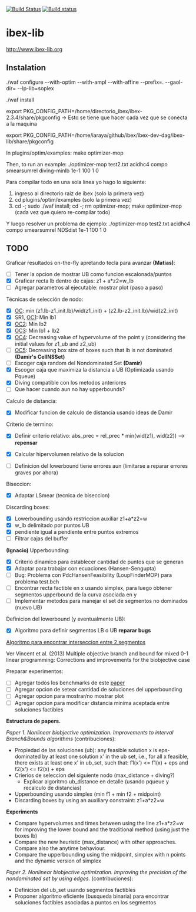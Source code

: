 [![Build Status](https://travis-ci.org/ibex-team/ibex-lib.svg?branch=master)](https://travis-ci.org/ibex-team/ibex-lib)
[![Build status](https://ci.appveyor.com/api/projects/status/9w1wxhvymsohs4gr/branch/master?svg=true)](https://ci.appveyor.com/project/Jordan08/ibex-lib-q0c47/branch/master)

ibex-lib
========

http://www.ibex-lib.org

Instalation
-----------

./waf configure --with-optim  --with-ampl --with-affine --prefix=. --gaol-dir= --lp-lib=soplex

./waf install

export PKG_CONFIG_PATH=/home/directorio_ibex/ibex-2.3.4/share/pkgconfig   -> Esto se tiene que hacer cada vez que se conecta a la maquina

export PKG_CONFIG_PATH=/home/iaraya/github/ibex/ibex-dev-dag/ibex-lib/share/pkgconfig


In plugins/optim/examples:
make optimizer-mop

Then, to run an example:
./optimizer-mop test2.txt acidhc4 compo smearsumrel diving-minlb 1e-1 100 1 0

Para compilar todo en una sola linea yo hago lo siguiente:
1. ingreso al directorio raiz de ibex (solo la primera vez)
2. cd plugins/optim/examples (solo la primera vez)
3. cd -; sudo ./waf install; cd -; rm optimizer-mop; make optimizer-mop (cada vez que quiero re-compilar todo)

Y luego resolver un problema de ejemplo:
./optimizer-mop test2.txt acidhc4 compo smearsumrel NDSdist 1e-1 100 1 0


TODO
----

Graficar resultados on-the-fly apretando tecla para avanzar **(Matias)**:
  - [ ] Tener la opcion de mostrar UB como funcion escalonada/puntos
  - [x] Graficar recta lb dentro de cajas: z1 + a*z2=w_lb
  - [ ] Agregar parametros al ejecutable: mostrar plot (paso a paso)

Técnicas de selección de nodo:
  - [x] [OC](http://ben-martin.fr/files/publications/2016/EJOR_2016.pdf): min (z1.lb-z1_init.lb)/wid(z1_init) +  (z2.lb-z2_init.lb)/wid(z2_init)
  - [x] SR1, [OC1](https://tel.archives-ouvertes.fr/tel-01146856/document): Min lb1
  - [x] [OC2](https://tel.archives-ouvertes.fr/tel-01146856/document): Min lb2
  - [x] [OC3](https://tel.archives-ouvertes.fr/tel-01146856/document): Min lb1 + lb2
  - [x] [OC4](https://tel.archives-ouvertes.fr/tel-01146856/document): Decreasing value of
  hypervolume of the point y (considering the initial values for z1_ub and z2_ub)
  - [ ] [OC5](https://tel.archives-ouvertes.fr/tel-01146856/document): Decreasing box size
  of boxes such that lb is not dominated **(Damir's CellNSSet)**
  - [ ] Escoger caja random del Nondominated Set **(Damir)**
  - [x] Escoger caja que maximiza la distancia a UB (Optimizada usando Pqueue)
  - [x] Diving compatible con los metodos anteriores
  - [ ] Que hacer cuando aun no hay upperbounds?

Calculo de distancia:
  - [x] Modificar funcion de calculo de distancia usando ideas de Damir

Criterio de termino:
  - [x] Definir criterio relativo: abs_prec = rel_prec * min(wid(z1), wid(z2)) --> **repensar**
  - [x] Calcular hipervolumen relativo de la solucion
  - [ ] Definicion del lowerbound tiene errores aun (limitarse a reparar errores graves por ahora)


Biseccion:
  - [x] Adaptar LSmear (tecnica de biseccion)

Discarding boxes:
  - [x] Lowerbounding usando restriccion auxiliar z1+a*z2=w
  - [x] w_lb delimitado por puntos UB
  - [x] pendiente igual a pendiente entre puntos extremos
  - [ ] Filtrar cajas del buffer

**(Ignacio)** Upperbounding:
  - [x] Criterio dinamico para establecer cantidad de puntos que se generan
  - [x] Adaptar para trabajar con ecuaciones (Hansen-Sengupta)
  - [ ] Bug: Problema con PdcHansenFeasibility (LoupFinderMOP) para problema test.bch
  - [ ] Encontrar recta factible en x usando simplex,
  para luego obtener segmentos upperbound de la curva asociada en y
  - [ ] Implementar metodos para manejar el set de segmentos no dominados (nuevo UB)

Definicion del lowerbound (y eventualmente UB):
  - [x] Algoritmo para definir segmentos LB o UB **reparar bugs**

[Algoritmo para encontrar interseccion entre 2 segmentos](https://stackoverflow.com/questions/563198/how-do-you-detect-where-two-line-segments-intersect)

Ver Vincent et al. (2013) Multiple objective branch and bound for mixed 0-1 linear programming:
Corrections and improvements for the biobjective case

Preparar experimentos:
  - [ ] Agregar todos los benchmarks de este [paper](http://ben-martin.fr/files/publications/2016/EJOR_2016.pdf)
  - [ ] Agregar opcion de setear cantidad de soluciones del upperbounding
  - [ ] Agregar opcion para mostrar/no mostrar plot
  - [ ] Agregar opcion para modificar distancia minima aceptada entre soluciones factibles

**Estructura de papers.**

*Paper 1. Nonlinear biobjective optimization. Improvements to interval Branch&Bounds algorithms*  (contribuciones):
  - Propiedad de las soluciones (ub):
  any feasible solution x is eps-dominated by at least one solution x' in the ub set, i.e.,
  for all x feasible, there exists at least one x' in ub_set, such that: f1(x') <= f1(x) + eps  and f2(x') <= f2(x) + eps
  - Crierios de seleccion del siguiente nodo (max_distance + diving?)
    - Explicar algoritmo ub_distance en detalle (usando pqueue y recalculo de distancias)
  - Upperbounding usando simplex (min f1 + min f2 + midpoint)
  - Discarding boxes by using an auxiliary constraint: z1+a*z2=w


**Experiments**

  - Compare hypervolumes and times between using the line z1+a*z2=w for improving the lower bound and the traditional
  method (using just the boxes lb)
  - Compare the new heuristic (max_distance) with other approaches. Compare also the anytime behaviour.
  - Compare the upperbounding using the midpoint, simplex with n points and the dynamic version of simplex

*Paper 2. Nonlinear biobjective optimization. Improving the precision of the nondominated set by using edges.* (contribuciones):
  - Definicion del ub_set usando segmentos factibles
  - Proponer algoritmo eficiente (busqueda binaria) para encontrar soluciones factibles asociadas a puntos en los segmentos
